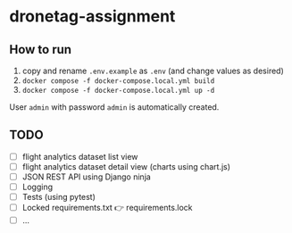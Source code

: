 # dronetag-assignment

## How to run
1.  copy and rename `.env.example` as `.env` (and change values as desired)
2. `docker compose -f docker-compose.local.yml build`
3. `docker compose -f docker-compose.local.yml up -d`

User `admin` with password `admin` is automatically created.

## TODO
- [ ] flight analytics dataset list view
- [ ] flight analytics dataset detail view (charts using chart.js)
- [ ] JSON REST API using Django ninja
- [ ] Logging
- [ ] Tests (using pytest)
- [ ] Locked requirements.txt 👉 requirements.lock
- [ ] ...
